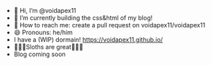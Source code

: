 - 👋 Hi, I’m @voidapex11
- 🌱 I’m currently building the css&html of my blog!
- 🦥 How to reach me: create a pull request on voidapex11/voidapex11
- 😄 Pronouns: he/him
- I have a (WIP) dormain! https://voidapex11.github.io/
- 🦥🦥🦥Sloths are great🦥🦥🦥
- Blog coming soon
